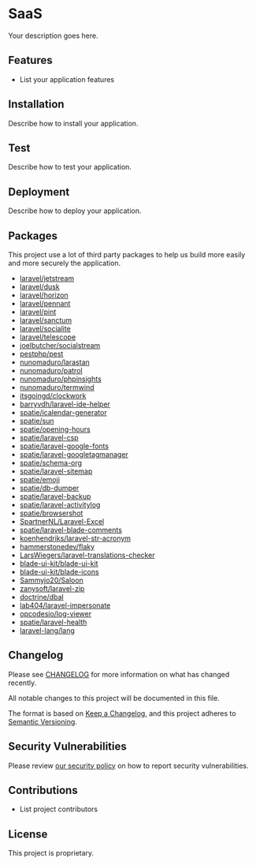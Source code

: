 # SaaS

Your description goes here.

## Features

- List your application features

## Installation

Describe how to install your application.

## Test

Describe how to test your application.

## Deployment

Describe how to deploy your application.

## Packages

This project use a lot of third party packages to help us build more easily and more securely the application.

- [laravel/jetstream](https://jetstream.laravel.com/3.x/introduction.html)
- [laravel/dusk](https://laravel.com/docs/10.x/dusk)
- [laravel/horizon](https://laravel.com/docs/10.x/horizon)
- [laravel/pennant](https://laravel.com/docs/10.x/pennant)
- [laravel/pint](https://laravel.com/docs/10.x/pint)
- [laravel/sanctum](https://laravel.com/docs/10.x/sanctum)
- [laravel/socialite](https://laravel.com/docs/10.x/socialite)
- [laravel/telescope](https://laravel.com/docs/10.x/telescope)
- [joelbutcher/socialstream](https://github.com/joelbutcher/socialstream)
- [pestphp/pest](https://github.com/pestphp/pest)
- [nunomaduro/larastan](https://github.com/nunomaduro/larastan)
- [nunomaduro/patrol](https://github.com/nunomaduro/patrol)
- [nunomaduro/phpinsights](https://github.com/nunomaduro/phpinsights)
- [nunomaduro/termwind](https://github.com/nunomaduro/termwind)
- [itsgoingd/clockwork](https://github.com/itsgoingd/clockwork)
- [barryvdh/laravel-ide-helper](https://github.com/barryvdh/laravel-ide-helper)
- [spatie/icalendar-generator](https://github.com/spatie/icalendar-generator)
- [spatie/sun](https://github.com/spatie/sun)
- [spatie/opening-hours](https://github.com/spatie/opening-hours)
- [spatie/laravel-csp](https://github.com/spatie/laravel-csp)
- [spatie/laravel-google-fonts](https://github.com/spatie/laravel-google-fonts)
- [spatie/laravel-googletagmanager](https://github.com/spatie/laravel-googletagmanager)
- [spatie/schema-org](https://github.com/spatie/schema-org)
- [spatie/laravel-sitemap](https://github.com/spatie/laravel-sitemap)
- [spatie/emoji](https://github.com/spatie/emoji)
- [spatie/db-dumper](https://github.com/spatie/db-dumper)
- [spatie/laravel-backup](https://github.com/spatie/laravel-backup)
- [spatie/laravel-activitylog](https://github.com/spatie/laravel-activitylog)
- [spatie/browsershot](https://github.com/spatie/browsershot)
- [SpartnerNL/Laravel-Excel](https://github.com/SpartnerNL/Laravel-Excel)
- [spatie/laravel-blade-comments](https://github.com/spatie/laravel-blade-comments)
- [koenhendriks/laravel-str-acronym](https://github.com/koenhendriks/laravel-str-acronym)
- [hammerstonedev/flaky](https://github.com/hammerstonedev/flaky)
- [LarsWiegers/laravel-translations-checker](https://github.com/LarsWiegers/laravel-translations-checker)
- [blade-ui-kit/blade-ui-kit](https://github.com/blade-ui-kit/blade-ui-kit)
- [blade-ui-kit/blade-icons](https://github.com/blade-ui-kit/blade-icons)
- [Sammyjo20/Saloon](https://github.com/Sammyjo20/Saloon)
- [zanysoft/laravel-zip](https://github.com/zanysoft/laravel-zip)
- [doctrine/dbal](https://github.com/doctrine/dbal)
- [lab404/laravel-impersonate](https://github.com/lab404/laravel-impersonate)
- [opcodesio/log-viewer](https://github.com/opcodesio/log-viewer)
- [spatie/laravel-health](https://github.com/spatie/laravel-health)
- [laravel-lang/lang](https://github.com/laravel-lang/lang)

## Changelog

Please see [CHANGELOG](CHANGELOG.md) for more information on what has changed recently.

All notable changes to this project will be documented in this file.

The format is based on [Keep a Changelog](https://keepachangelog.com/en/1.0.0/), and this project adheres to [Semantic Versioning](https://semver.org/spec/v2.0.0.html).

## Security Vulnerabilities

Please review [our security policy](SECURITY.md) on how to report security vulnerabilities.

## Contributions

- List project contributors

## License

This project is proprietary.
